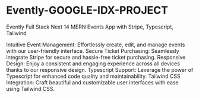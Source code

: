 # Evently-GOOGLE-IDX-PROJECT
Evently Full Stack Next 14 MERN Events App with Stripe, Typescript, Tailwind

Intuitive Event Management: Effortlessly create, edit, and manage events with our user-friendly interface. Secure Ticket Purchasing: Seamlessly integrate Stripe for secure and hassle-free ticket purchasing. Responsive Design: Enjoy a consistent and engaging experience across all devices thanks to our responsive design. Typescript Support: Leverage the power of Typescript for enhanced code quality and maintainability. Tailwind CSS Integration: Craft beautiful and customizable user interfaces with ease using Tailwind CSS.
